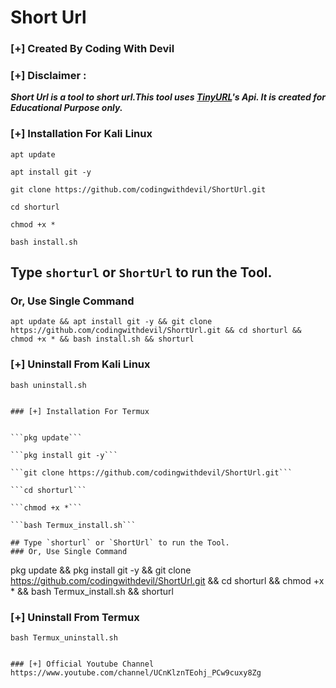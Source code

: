 # Short Url
### [+] Created By Coding With Devil
### [+] Disclaimer :
***Short Url is a tool to short url.This tool uses [TinyURL](https://tinyurl.com/)'s Api. It is created for Educational Purpose only.***


### [+] Installation For Kali Linux
```apt update```

```apt install git -y```

```git clone https://github.com/codingwithdevil/ShortUrl.git```

```cd shorturl```

```chmod +x *```

```bash install.sh```

## Type `shorturl` or `ShortUrl` to run the Tool.
### Or, Use Single Command
```
apt update && apt install git -y && git clone https://github.com/codingwithdevil/ShortUrl.git && cd shorturl && chmod +x * && bash install.sh && shorturl
```

### [+] Uninstall From Kali Linux

```bash uninstall.sh```
```

### [+] Installation For Termux


```pkg update```

```pkg install git -y```

```git clone https://github.com/codingwithdevil/ShortUrl.git```

```cd shorturl```

```chmod +x *```

```bash Termux_install.sh```

## Type `shorturl` or `ShortUrl` to run the Tool.
### Or, Use Single Command
```
pkg update && pkg install git -y && git clone https://github.com/codingwithdevil/ShortUrl.git && cd shorturl && chmod +x * && bash Termux_install.sh && shorturl


### [+] Uninstall From Termux

```bash Termux_uninstall.sh```
```

### [+] Official Youtube Channel https://www.youtube.com/channel/UCnKlznTEohj_PCw9cuxy8Zg
